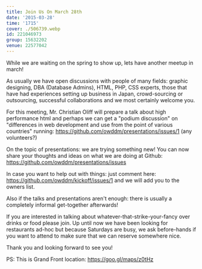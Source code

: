 ```yaml
---
title: Join Us On March 28th
date: '2015-03-28'
time: '1715'
cover: ./506739.webp
id: 221046973
group: 15632202
venue: 22577042
---
```


While we are waiting on the spring to show up, lets have another meetup in march!

As usually we have open discussions with people of many fields: graphic designing, DBA (Database Admins), HTML, PHP, CSS experts, those that have had experiences setting up business in Japan, crowd-sourcing or outsourcing, successful collaborations and we most certainly welcome you.

For this meeting, Mr. Christian Oliff will prepare a talk about high performance html and perhaps we can get a "podium discussion" on "differences in web development and use from the point of various countries" running: https://github.com/owddm/presentations/issues/1 (any volunteers?)

On the topic of presentations: we are trying something new! You can now share your thoughts and ideas on what we are doing at Github: https://github.com/owddm/presentations/issues

In case you want to help out with things: just comment here: https://github.com/owddm/kickoff/issues/1 and we will add you to the owners list.

Also if the talks and presentations aren't enough: there is usually a completely informal get-together afterwards!

If you are interested in talking about whatever-that-strike-your-fancy over drinks or food please join. Up until now we have been looking for restaurants ad-hoc but because Saturdays are busy, we ask before-hands if you want to attend to make sure that we can reserve somewhere nice.

Thank you and looking forward to see you!

PS: This is Grand Front location: https://goo.gl/maps/z0tHz
